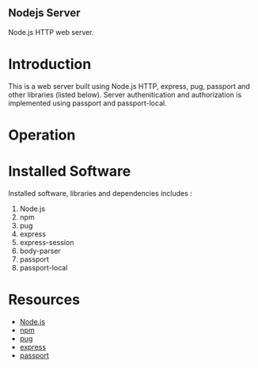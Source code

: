 ## Nodejs Server
Node.js HTTP web server. 
# Introduction
This is a web server built using Node.js HTTP, express, pug, passport and other libraries (listed below). Server authenitication and authorization is implemented using passport and passport-local.
# Operation
# Installed Software
Installed software, libraries and dependencies includes :
1. Node.js
2. npm
3. pug
4. express
4. express-session
5. body-parser
6. passport
7. passport-local
# Resources
- [Node.js](https://nodejs.org/en/)
- [npm](https://www.npmjs.com/)
- [pug](https://pugjs.org/api/getting-started.html)
- [express](https://expressjs.com/)
- [passport](http://www.passportjs.org/)
